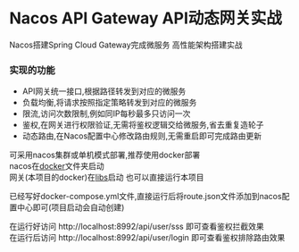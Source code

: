 # Nacos API Gateway API动态网关实战

Nacos搭建Spring Cloud Gateway完成微服务 高性能架构搭建实战


### 实现的功能  
- API网关统一接口,根据路径转发到对应的微服务
- 负载均衡,将请求按照指定策略转发到对应的微服务
- 限流,访问次数限制,例如同IP每秒最多只访问一次
- 鉴权,在网关进行权限验证,无需将鉴权逻辑交给微服务,省去重复造轮子
- 动态路由,在Nacos配置中心修改路由规则,无需重启即可完成路由更新


可采用nacos集群或单机模式部署,推荐使用docker部署  
nacos在[docker](./docker)文件夹启动  
网关(本项目的docker)在[libs](./libs)启动 也可以直接运行本项目  

已经写好docker-compose.yml文件,直接运行后将route.json文件添加到nacos配置中心即可(项目启动会自动创建)

在运行好访问 http://localhost:8992/api/user/sss 即可查看鉴权拦截效果  
在运行后访问 http://localhost:8992/api/user/login 即可查看鉴权排除路由效果